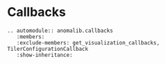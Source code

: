 # Callbacks

```{eval-rst}
.. automodule:: anomalib.callbacks
   :members:
   :exclude-members: get_visualization_callbacks, TilerConfigurationCallback
   :show-inheritance:
```
